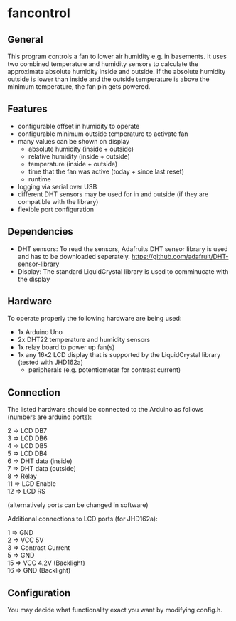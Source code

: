 # fancontrol
## General
This program controls a fan to lower air humidity e.g. in basements.
It uses two combined temperature and humidity sensors to calculate
the approximate absolute humidity inside and outside.
If the absolute humidity outside is lower than inside and the outside
temperature is above the minimum temperature, the fan pin gets powered.

## Features
* configurable offset in humidity to operate
* configurable minimum outside temperature to activate fan
* many values can be shown on display
    * absolute humidity (inside + outside)
    * relative humidity (inside + outside)
    * temperature (inside + outside)
    * time that the fan was active (today + since last reset)
    * runtime
* logging via serial over USB
* different DHT sensors may be used for in and outside (if they are compatible with the library)
* flexible port configuration

## Dependencies
* DHT sensors: To read the sensors, Adafruits DHT sensor library is used and
has to be downloaded seperately.
https://github.com/adafruit/DHT-sensor-library
* Display: The standard LiquidCrystal library is used to comminucate with
the display

## Hardware
To operate properly the following hardware are being used:
* 1x Arduino Uno
* 2x DHT22 temperature and humidity sensors
* 1x relay board to power up fan(s)
* 1x any 16x2 LCD display that is supported by the LiquidCrystal library (tested with JHD162a)
    * peripherals (e.g. potentiometer for contrast current)

## Connection
The listed hardware should be connected to the Arduino as follows
(numbers are arduino ports):

2  => LCD DB7  
3  => LCD DB6  
4  => LCD DB5  
5  => LCD DB4  
6  => DHT data (inside)  
7  => DHT data (outside)  
8  => Relay  
11 => LCD Enable  
12 => LCD RS

(alternatively ports can be changed in software)

Additional connections to LCD ports (for JHD162a):

1  => GND  
2  => VCC 5V  
3  => Contrast Current  
5  => GND  
15 => VCC 4.2V (Backlight)  
16 => GND (Backlight)

## Configuration
You may decide what functionality exact you want by modifying config.h.  

